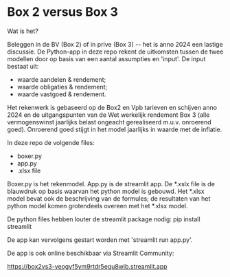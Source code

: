 # Box 2 versus Box 3

Wat is het?

Beleggen in de BV (Box 2) of in prive (Box 3) -- het is anno 2024 een lastige discussie. De Python-app in deze repo rekent de uitkomsten tussen de twee modellen door op basis van een aantal assumpties en 'input'. De input bestaat uit:
- waarde aandelen & rendement;
- waarde obligaties & rendement;
- waarde vastgoed & rendement.

Het rekenwerk is gebaseerd op de Box2 en Vpb tarieven en schijven anno 2024 en de uitgangspunten van de Wet werkelijk rendement Box 3 (alle vermogenswinst jaarlijks belast ongeacht gerealiseerd m.u.v. onroerend goed). Onroerend goed stijgt in het model jaarlijks in waarde met de inflatie. 

In deze repo de volgende files:
- boxer.py
- app.py
- .xlsx file

Boxer.py is het rekenmodel. App.py is de streamlit app. De *.xslx file is de blauwdruk op basis waarvan het python model is gebouwd. Het *.xlsx model bevat ook de beschrijving van de formules; de resultaten van het python model komen grotendeels overeen met het *.xlsx model.

De python files hebben louter de streamlit package nodig:
pip install streamlit

De app kan vervolgens gestart worden met 'streamlit run app.py'. 

De app is ook online beschikbaar via Streamlit Community:

https://box2vs3-yeogyf5ym9rtdr5egu8wib.streamlit.app
